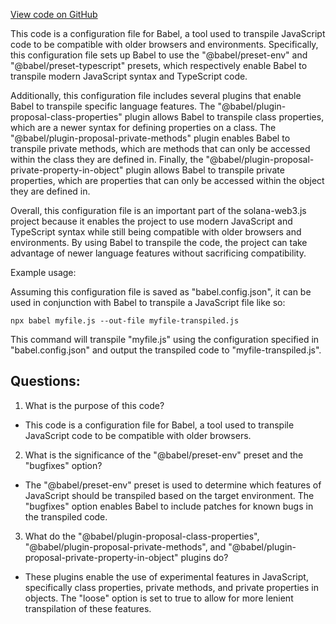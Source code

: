 [View code on GitHub](https://github.com/solana-labs/solana-web3.js/blob/master/packages/library-legacy/babel.config.json)

This code is a configuration file for Babel, a tool used to transpile JavaScript code to be compatible with older browsers and environments. Specifically, this configuration file sets up Babel to use the "@babel/preset-env" and "@babel/preset-typescript" presets, which respectively enable Babel to transpile modern JavaScript syntax and TypeScript code. 

Additionally, this configuration file includes several plugins that enable Babel to transpile specific language features. The "@babel/plugin-proposal-class-properties" plugin allows Babel to transpile class properties, which are a newer syntax for defining properties on a class. The "@babel/plugin-proposal-private-methods" plugin enables Babel to transpile private methods, which are methods that can only be accessed within the class they are defined in. Finally, the "@babel/plugin-proposal-private-property-in-object" plugin allows Babel to transpile private properties, which are properties that can only be accessed within the object they are defined in.

Overall, this configuration file is an important part of the solana-web3.js project because it enables the project to use modern JavaScript and TypeScript syntax while still being compatible with older browsers and environments. By using Babel to transpile the code, the project can take advantage of newer language features without sacrificing compatibility. 

Example usage:

Assuming this configuration file is saved as "babel.config.json", it can be used in conjunction with Babel to transpile a JavaScript file like so:

```
npx babel myfile.js --out-file myfile-transpiled.js
```

This command will transpile "myfile.js" using the configuration specified in "babel.config.json" and output the transpiled code to "myfile-transpiled.js".
## Questions: 
 1. What is the purpose of this code?
- This code is a configuration file for Babel, a tool used to transpile JavaScript code to be compatible with older browsers.

2. What is the significance of the "@babel/preset-env" preset and the "bugfixes" option?
- The "@babel/preset-env" preset is used to determine which features of JavaScript should be transpiled based on the target environment. The "bugfixes" option enables Babel to include patches for known bugs in the transpiled code.

3. What do the "@babel/plugin-proposal-class-properties", "@babel/plugin-proposal-private-methods", and "@babel/plugin-proposal-private-property-in-object" plugins do?
- These plugins enable the use of experimental features in JavaScript, specifically class properties, private methods, and private properties in objects. The "loose" option is set to true to allow for more lenient transpilation of these features.